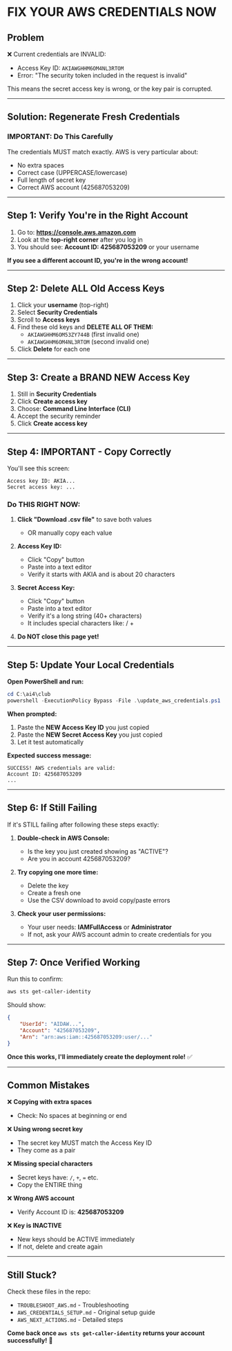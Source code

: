 # FIX YOUR AWS CREDENTIALS NOW

## Problem
❌ Current credentials are INVALID:
- Access Key ID: `AKIAWGHHM6OM4NL3RTOM`
- Error: "The security token included in the request is invalid"

This means the secret access key is wrong, or the key pair is corrupted.

---

## Solution: Regenerate Fresh Credentials

### IMPORTANT: Do This Carefully

The credentials MUST match exactly. AWS is very particular about:
- No extra spaces
- Correct case (UPPERCASE/lowercase)
- Full length of secret key
- Correct AWS account (425687053209)

---

## Step 1: Verify You're in the Right Account

1. Go to: **https://console.aws.amazon.com**
2. Look at the **top-right corner** after you log in
3. You should see: **Account ID: 425687053209** or your username

**If you see a different account ID, you're in the wrong account!**

---

## Step 2: Delete ALL Old Access Keys

1. Click your **username** (top-right)
2. Select **Security Credentials**
3. Scroll to **Access keys**
4. Find these old keys and **DELETE ALL OF THEM:**
   - `AKIAWGHHM6OM53ZY744B` (first invalid one)
   - `AKIAWGHHM6OM4NL3RTOM` (second invalid one)
5. Click **Delete** for each one

---

## Step 3: Create a BRAND NEW Access Key

1. Still in **Security Credentials**
2. Click **Create access key**
3. Choose: **Command Line Interface (CLI)** 
4. Accept the security reminder
5. Click **Create access key**

---

## Step 4: IMPORTANT - Copy Correctly

You'll see this screen:
```
Access key ID: AKIA...
Secret access key: ...
```

### Do THIS RIGHT NOW:

1. **Click "Download .csv file"** to save both values
   - OR manually copy each value

2. **Access Key ID:** 
   - Click "Copy" button
   - Paste into a text editor
   - Verify it starts with AKIA and is about 20 characters

3. **Secret Access Key:**
   - Click "Copy" button  
   - Paste into a text editor
   - Verify it's a long string (40+ characters)
   - It includes special characters like: / + 

4. **Do NOT close this page yet!**

---

## Step 5: Update Your Local Credentials

**Open PowerShell and run:**

```powershell
cd C:\ai4\club
powershell -ExecutionPolicy Bypass -File .\update_aws_credentials.ps1
```

**When prompted:**
1. Paste the **NEW Access Key ID** you just copied
2. Paste the **NEW Secret Access Key** you just copied
3. Let it test automatically

**Expected success message:**
```
SUCCESS! AWS credentials are valid:
Account ID: 425687053209
...
```

---

## Step 6: If Still Failing

If it's STILL failing after following these steps exactly:

1. **Double-check in AWS Console:**
   - Is the key you just created showing as "ACTIVE"?
   - Are you in account 425687053209?

2. **Try copying one more time:**
   - Delete the key
   - Create a fresh one
   - Use the CSV download to avoid copy/paste errors

3. **Check your user permissions:**
   - Your user needs: **IAMFullAccess** or **Administrator**
   - If not, ask your AWS account admin to create credentials for you

---

## Step 7: Once Verified Working

Run this to confirm:
```powershell
aws sts get-caller-identity
```

Should show:
```json
{
    "UserId": "AIDAW...",
    "Account": "425687053209",
    "Arn": "arn:aws:iam::425687053209:user/..."
}
```

**Once this works, I'll immediately create the deployment role!** ✅

---

## Common Mistakes

❌ **Copying with extra spaces**
- Check: No spaces at beginning or end

❌ **Using wrong secret key**
- The secret key MUST match the Access Key ID
- They come as a pair

❌ **Missing special characters**
- Secret keys have: `/`, `+`, `=` etc.
- Copy the ENTIRE thing

❌ **Wrong AWS account**
- Verify Account ID is: **425687053209**

❌ **Key is INACTIVE**
- New keys should be ACTIVE immediately
- If not, delete and create again

---

## Still Stuck?

Check these files in the repo:
- `TROUBLESHOOT_AWS.md` - Troubleshooting
- `AWS_CREDENTIALS_SETUP.md` - Original setup guide
- `AWS_NEXT_ACTIONS.md` - Detailed steps

**Come back once `aws sts get-caller-identity` returns your account successfully!** 🚀
